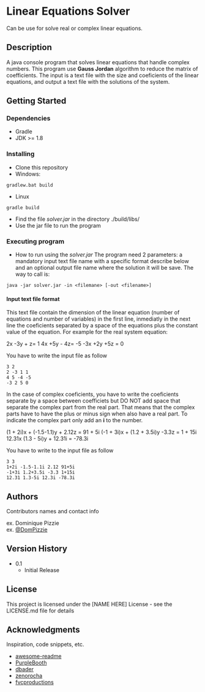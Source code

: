 # Linear Equations Solver

Can be use for solve real or complex linear equations.

## Description

A java console program that solves linear equations that handle complex numbers. This program
use **Gauss Jordan** algorithm to reduce the matrix of coefficients. The input is a text file 
with the size and coeficients of the linear equations, and output a text file with the solutions 
of the system.

## Getting Started

### Dependencies

* Gradle
* JDK >= 1.8

### Installing

* Clone this repository
* Windows:
```
gradlew.bat build
```
* Linux
```
gradle build
```
* Find the file _solver.jar_ in the directory ./build/libs/
* Use the jar file to run the program

### Executing program

* How to run using the _solver.jar_
The program need 2 parameters: a mandatory input text file name with a specific format describe below
and an optional output file name where the solution it will be save. The way to call is:
```
java -jar solver.jar -in <filemane> [-out <filename>]
```

#### Input text file format
This text file contain the dimension of the linear equation (number of equations and number of variables) 
in the first line, inmediatly in the next line the coeficients separated by a space of the equations plus 
the constant value of the equation. For example for the real system equation:

2x -3y + z= 1
4x +5y - 4z= -5
-3x +2y +5z = 0

You have to write the input file as follow
```
3 2
2 -3 1 1
4 5 -4 -5
-3 2 5 0
```

In the case of complex coeficients, you have to write the coeficients separate by a space between coefficiets
but DO NOT add space that separate the complex part from the real part. That means that the complex parts
have to have the plus or minus sign when also have a real part. To indicate the complex part only add an **i** 
to the number.

(1 + 2i)x + (-1.5-1.1)y + 2.12z = 91 + 5i
(-1 + 3i)x + (1.2 + 3.5i)y -3.3z = 1 + 15i
12.31x (1.3 - 5i)y + 12.31i = -78.3i

You have to write to the input file as follow

```
3 3
1+2i -1.5-1.1i 2.12 91+5i
-1+3i 1.2+3.5i -3.3 1+15i
12.31 1.3-5i 12.3i -78.3i
```

## Authors

Contributors names and contact info

ex. Dominique Pizzie  
ex. [@DomPizzie](https://twitter.com/dompizzie)

## Version History

* 0.1
    * Initial Release

## License

This project is licensed under the [NAME HERE] License - see the LICENSE.md file for details

## Acknowledgments

Inspiration, code snippets, etc.
* [awesome-readme](https://github.com/matiassingers/awesome-readme)
* [PurpleBooth](https://gist.github.com/PurpleBooth/109311bb0361f32d87a2)
* [dbader](https://github.com/dbader/readme-template)
* [zenorocha](https://gist.github.com/zenorocha/4526327)
* [fvcproductions](https://gist.github.com/fvcproductions/1bfc2d4aecb01a834b46)